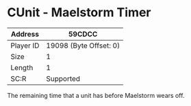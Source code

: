 #  CUnit - Maelstorm Timer
Address   | 59CDCC
----------|-------------
Player ID | 19098 (Byte Offset: 0)
Size 	  | 1
Length 	  | 1
SC:R      | Supported

The remaining time that a unit has before Maelstorm wears off.

